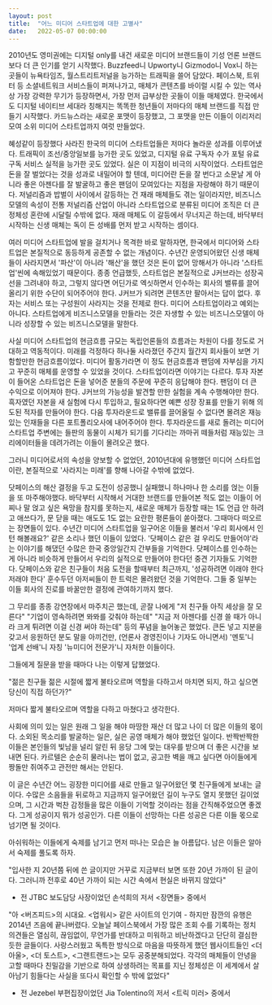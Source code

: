 ```yaml
---
layout: post
title:  "어느 미디어 스타트업에 대한 고별사"
date:   2022-05-07 00:00:00
---
```


2010년도 영미권에는 디지털 only를 내건 새로운 미디어 브랜드들이 기성 언론 브랜드보다 더 큰 인기를 얻기 시작했다. Buzzfeed니 Upworty니 Gizmodo니 Vox니 하는 곳들이 뉴욕타임즈, 월스트리트저널을 능가하는 트래픽을 쓸어 담았다. 페이스북, 트위터 등 소셜네트워크 서비스들이 퍼져나가고, 매체가 콘텐츠를 바이럴 시킬 수 있는 역사상 가장 강력한 무기가 등장하면서, 가장 먼저 급부상한 곳들이 이들 매체였다. 한국에서도 디지털 네이티브 세대라 칭해지는 똑똑한 청년들이 저마다의 매체 브랜드를 직접 만들기 시작했다. 카드뉴스라는 새로운 포맷이 등장했고, 그 포맷을 만든 이들이 이리저리 모여 소위 미디어 스타트업까지 여럿 만들었다.

혜성같이 등장했다 사라진 한국의 미디어 스타트업들은 저마다 놀라운 성과를 이루어냈다. 트래픽이 조선/중앙일보를 능가한 곳도 있었고, 디지털 유료 구독자 수가 포털 유료 구독 서비스 실적을 능가한 곳도 있었다. 실은 이 지점이 비극의 시작이었다. 스타트업은 돈을 잘 벌었다는 것을 성과로 내밀어야 할 텐데, 미디어란 돈을 잘 번다고 소문날 게 아니라 좋은 아젠다를 잘 발굴하고 좋은 팬덤이 모여있다는 지점을 자랑해야 하기 때문이다. 저널리즘과 밥벌이 사이에서 갈등하는 건 재래 매체들도 겪는 일이라지만, 비즈니스모델의 속성이 전통 저널리즘 산업이 아니라 스타트업으로 분류된 미디어 조직은 더 큰 정체성 혼란에 시달릴 수밖에 없다. 재래 매체도 이 갈등에서 무너지곤 하는데, 바닥부터 시작하는 신생 매체는 독이 든 성배를 먼저 받고 시작하는 셈이다.

여러 미디어 스타트업에 발을 걸치거나 목격한 바로 말하자면, 한국에서 미디어와 스타트업은 본질적으로 동등하게 공존할 수 없는 개념이다. 수년간 운영되어왔던 신생 매체들이 사라지면서 '파산'이 아니라 '해산'을 했던 것은 돈이 없어 망해서가 아니라 '스타트업'씬에 속해있었기 때문이다. 종종 언급했듯, 스타트업은 본질적으로 J커브라는 성장곡선을 그려내야 하고, 그렇지 않다면 어딘가로 엑싯하면서 인수하는 회사의 밸류를 끌어올리기 위한 수단이 되어주어야 한다. J커브가 되려면 콘텐츠만 팔아서는 답이 없다. 후자는 서비스 또는 구성원이 사라지는 것을 전제로 한다. 미디어 스타트업이라고 예외는 아니다. 스타트업에게 비즈니스모델을 만들라는 것은 자생할 수 있는 비즈니스모델이 아니라 성장할 수 있는 비즈니스모델을 말한다. 

사실 미디어 스타트업의 현금흐름 규모는 독립언론들의 흐름과는 차원이 다를 정도로 거대하고 역동적이다. 미래를 걱정하다 하나둘 사라졌던 주간지 월간지 회사들이 보면 기함할만한 현금흐름이었다. 미디어 활동가라면 이 정도 현금흐름과 팬덤에 자부심을 가지고 꾸준히 매체를 운영할 수 있었을 것이다. 스타트업이라면 이야기는 다르다. 투자 자본이 들어온 스타트업은 돈을 넣어준 분들의 주문에 꾸준히 응답해야 한다. 팬덤이 더 큰 수익으로 이어져야 한다. J커브의 가능성을 발견할 만한 실험을 계속 수행해야만 한다. 흑자였던 자본을 새 실험에 다시 투입하고, 필요하다면 예쁜 성장 장표를 만들기 위해 의도된 적자를 만들어야 한다. 다음 투자라운드로 밸류를 끌어올릴 수 없다면 몰려온 재능있는 인재들을 다른 포트폴리오사에 내어주어야 한다. 투자라운드를 새로 돌려는 미디어스타트업 주변에는 들판의 동물이 시체가 되기를 기다리는 까마귀 떼들처럼 재능있는 크리에이터들을 데려가려는 이들이 몰려오곤 했다.

그러니 미디어로서의 속성을 양보할 수 없었던, 2010년대에 유행했던 미디어 스타트업이란, 본질적으로 '사라지는 미래'를 향해 나아갈 수밖에 없었다.

닷페이스의 해산 결정을 두고 도전이 성공했니 실패했니 하나마나 한 소리를 얹는 이들을 또 마주해야했다. 바닥부터 시작해서 거대한 브랜드를 만들어본 적도 없는 이들이 어찌나 말 얹고 싶은 욕망을 참지를 못하는지, 새로운 매체가 등장할 때는 1도 언급 안 하려고 애쓰다가, 문 닫을 때는 애도도 1도 없는 요란한 평론들이 쏟아졌다. 그때마다 떠오르는 장면들이 있다. 수년간 미디어 스타트업을 일구어온 이들을 불러서 '우리 회사에서 인턴 해볼래요?' 같은 소리나 했던 이들이 있었다. '닷페이스 같은 걸 우리도 만들어야'라는 이야기를 해댔던 수많은 한국 중앙일간지 간부들을 기억한다. 닷페이스를 인수하는 게 아니라 비슷하게 만들어서 우리의 실적으로 만들어야 한다던 중견 기자들도 기억한다. 닷페이스와 같은 친구들이 처음 도전을 할때부터 최근까지, '성공하려면 이래야 한다 저래야 한다' 훈수두던 아저씨들이 한 트럭은 몰려왔던 것을 기억한다. 그들 중 일부는 이들 회사의 진로를 바꿀만한 결정에 관여하기까지 했다. 

그 무리를 종종 강연장에서 마주치곤 했는데, 곧잘 나에게 "저 친구들 아직 세상을 잘 모른다"  "기업이 영속하려면 뫄뫄를 갖춰야 하는데" "지금 저 아젠다를 신경 쓸 때가 아니라 크게 튀려면 이걸 신경 써야 하는데" 등의 푸념을 늘어놓곤 했었다. 큰돈 넣고 지분을 갖고서 응원하던 분도 말을 아끼건만, (언론사 경영진이나 기자도 아니면서) '멘토'니 '업계 선배'니 자칭 '뉴미디어 전문가'니 자처한 이들이다.

그들에게 질문을 받을 때마다 나는 이렇게 답했었다.

"젊은 친구들 젊은 시절에 짧게 불타오르며 역할을 다하고서 마치면 되지, 하고 싶으면 당신이 직접 하던가?"

저마다 짧게 불타오르며 역할을 다하고 마쳤다고 생각한다.


사회에 의미 있는 일은 원래 그 일을 해야 마땅한 재산 더 많고 나이 더 많은 이들의 몫이다. 소외된 목소리를 발굴하는 일은, 실은 공영 매체가 해야 했었던 일이다. 반짝반짝한 이들은 본인들의 빛남을 널리 알린 뒤 응당 그에 맞는 대우를 받으며 더 좋은 시간을 보내면 된다. 카르텔은 순순히 물러나는 법이 없고, 공고한 벽을 깨고 싶다면 아이들에게 짱돌만 쥐여주고 관전만 해서는 안된다.


이 글은 수년간 어느 굉장한 미디어를 새로 만들고 일구어왔던 몇 친구들에게 보내는 글이다. 수많은 소음들을 뒤로하고 지금까지 일구어왔던 길이 누구도 열지 못했던 길이었으며, 그 시간과 벅찬 감정들을 많은 이들이 기억할 것이라는 점을 간직해주었으면 좋겠다. 그게 성공이지 뭐가 성공인가. 다른 이들이 선망하는 다른 성공은 다른 이들 몫으로 넘기면 될 것이다.


아쉬워하는 이들에게 숙제를 남기고 먼저 떠나는 모습은 늘 아름답다. 남은 이들은 알아서 숙제를 풀도록 하자. 

"입사한 지 20년쯤 뒤에 쓴 글이지만 거꾸로 지금부터 보면 또한 20년 가까이 된 글이다. 그러니까 전후로 40년 가까이 되는 시간 속에서 현실은 바뀌지 않았다"
- 전 JTBC 보도담당 사장이었던 손석희의 저서 &lt;장면들&gt; 중에서

"아 &lt;버즈피드&gt;의 시대요. &lt;업워시&gt; 같은 사이트의 인기여 - 하지만 잠깐의 유행은 2014년 즈음에 끝나버렸다. 오늘날 페이스북에서 가장 많은 조회 수를 기록하는 정치 의견들은 열심히, 끊임없이, 무언가를 반대하고 미워하고 비난하겠다고 단단히 결심한 듯한 글들이다. 사랑스러웠고 독특한 방식으로 마음을 따뜻하게 했던 웹사이트들인 &lt;더 아울&gt;, &lt;더 토스트&gt;, &lt;그랜트랜드&gt;는 모두 공중분해되었다. 각각의 매체들이 안녕을 고할 때마다 친밀감을 기반으로 하여 상생하려는 목표를 지닌 정체성은 이 세계에서 살아남기 힘들다는 사실을 또다시 확인할 수 밖에 없었다"
- 전 Jezebel 부편집장이었던 Jia Tolentino의 저서 &lt;트릭 미러&gt; 중에서

